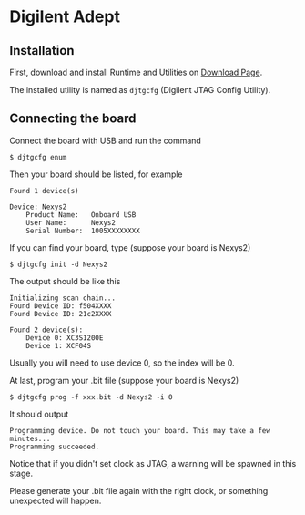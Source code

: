 # Digilent Adept

## Installation

First, download and install Runtime and Utilities on 
[Download Page](https://reference.digilentinc.com/reference/software/adept/start).

The installed utility is named as `djtgcfg` (Digilent JTAG Config Utility).

## Connecting the board

Connect the board with USB and run the command
```
$ djtgcfg enum
```

Then your board should be listed, for example
```
Found 1 device(s)

Device: Nexys2
    Product Name:   Onboard USB
    User Name:      Nexys2
    Serial Number:  1005XXXXXXXX
```

If you can find your board, type (suppose your board is Nexys2)
```
$ djtgcfg init -d Nexys2
```

The output should be like this
```
Initializing scan chain...
Found Device ID: f504XXXX
Found Device ID: 21c2XXXX

Found 2 device(s):
    Device 0: XC3S1200E
    Device 1: XCF04S
```

Usually you will need to use device 0, so the index will be 0.

At last, program your .bit file (suppose your board is Nexys2)
```
$ djtgcfg prog -f xxx.bit -d Nexys2 -i 0
```

It should output
```
Programming device. Do not touch your board. This may take a few minutes...
Programming succeeded.
```

Notice that if you didn't set clock as JTAG, a warning will be spawned in this stage.

Please generate your .bit file again with the right clock, or something unexpected will happen.
